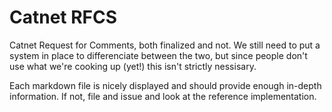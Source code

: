 # Catnet RFCS

Catnet Request for Comments, both finalized and not. We still need to put a system in place to differenciate between the two, but since people don't
use what we're cooking up (yet!) this isn't strictly nessisary.

Each markdown file is nicely displayed and should provide enough in-depth information. If not, file and issue and look at the reference implementation.
